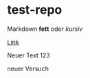 # test-repo

Markdown **fett** oder *kursiv*

[Link](https://kirenz.github.io/analytics/docs/online-marketing.html)

Neuer Text 123

neuer Versuch 
